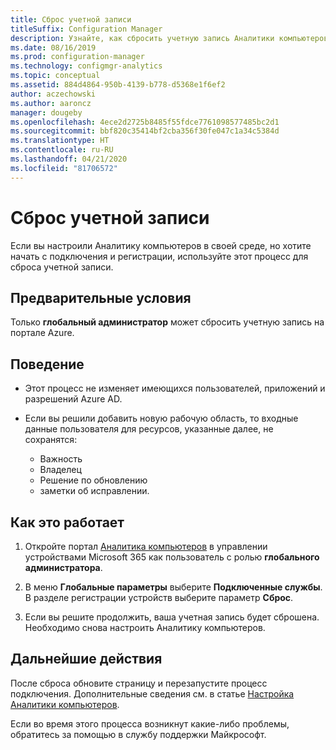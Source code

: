 ```yaml
---
title: Сброс учетной записи
titleSuffix: Configuration Manager
description: Узнайте, как сбросить учетную запись Аналитики компьютеров.
ms.date: 08/16/2019
ms.prod: configuration-manager
ms.technology: configmgr-analytics
ms.topic: conceptual
ms.assetid: 884d4864-950b-4139-b778-d5368e1f6ef2
author: aczechowski
ms.author: aaroncz
manager: dougeby
ms.openlocfilehash: 4ece2d2725b8485f55fdce7761098577485bc2d1
ms.sourcegitcommit: bbf820c35414bf2cba356f30fe047c1a34c5384d
ms.translationtype: HT
ms.contentlocale: ru-RU
ms.lasthandoff: 04/21/2020
ms.locfileid: "81706572"
---
```

# <a name="how-to-reset-your-account"></a>Сброс учетной записи

<!-- 3733897 -->

Если вы настроили Аналитику компьютеров в своей среде, но хотите начать с подключения и регистрации, используйте этот процесс для сброса учетной записи.

## <a name="prerequisites"></a>Предварительные условия

Только **глобальный администратор** может сбросить учетную запись на портале Azure.

## <a name="behaviors"></a>Поведение

- Этот процесс не изменяет имеющихся пользователей, приложений и разрешений Azure AD.

- Если вы решили добавить новую рабочую область, то входные данные пользователя для ресурсов, указанные далее, не сохранятся:
    - Важность
    - Владелец
    - Решение по обновлению
    - заметки об исправлении.

## <a name="process"></a>Как это работает

1. Откройте портал [Аналитика компьютеров](https://aka.ms/desktopanalytics) в управлении устройствами Microsoft 365 как пользователь с ролью **глобального администратора**.

1. В меню **Глобальные параметры** выберите **Подключенные службы**. В разделе регистрации устройств выберите параметр **Сброс**.

1. Если вы решите продолжить, ваша учетная запись будет сброшена. Необходимо снова настроить Аналитику компьютеров.

## <a name="next-steps"></a>Дальнейшие действия

После сброса обновите страницу и перезапустите процесс подключения. Дополнительные сведения см. в статье [Настройка Аналитики компьютеров](set-up.md).

Если во время этого процесса возникнут какие-либо проблемы, обратитесь за помощью в службу поддержки Майкрософт.

